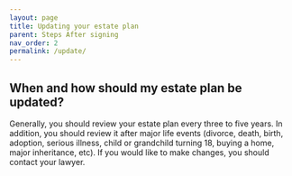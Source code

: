 ```yaml
---
layout: page
title: Updating your estate plan
parent: Steps After signing
nav_order: 2
permalink: /update/
---
```


<h2> When and how should my estate plan be updated?</h2>

Generally, you should review your estate plan every three to five years. In addition, you should review it after major life events (divorce, death, birth, adoption, serious illness, child or grandchild turning 18, buying a home, major inheritance, etc). If you would like to make changes, you should contact your lawyer. 